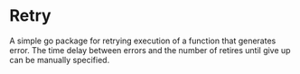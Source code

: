 # Retry
A simple go package for retrying execution of a function that generates error. The time delay between errors and the number of retires until give up can be manually specified. 
